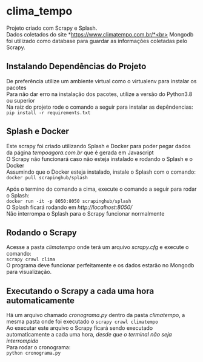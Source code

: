 # clima_tempo
Projeto criado com Scrapy e Splash.<br>
Dados coletados do site *https://www.climatempo.com.br/*<br>
Mongodb foi utilizado como database para guardar as informações coletadas pelo Scrapy.<br>

## Instalando Dependências do Projeto
De preferência utilize um ambiente virtual como o virtualenv para instalar os pacotes<br>
Para não dar erro na instalação dos pacotes, utilize a versão do Python3.8 ou superior<br>
Na raiz do projeto rode o comando a seguir para instalar as depêndencias:<br> 
```pip install -r requirements.txt```

## Splash e Docker
Este scrapy foi criado utilizando Splash e Docker para poder pegar dados da página *tempoagora.com.br* que é gerada em Javascript<br>
O Scrapy não funcionará caso não esteja instalado e rodando o Splash e o Docker<br>
Assumindo que o Docker esteja instalado, instale o Splash com o comando:<br>
```docker pull scrapinghub/splash```<br>

Após o termino do comando a cima, execute o comando a seguir para rodar o Splash:<br>
```docker run -it -p 8050:8050 scrapinghub/splash```<br>
O Splash ficará rodando em *http://localhost:8050/*<br>
Não interrompa o Splash para o Scrapy funcionar normalmente<br>

## Rodando o Scrapy
Acesse a pasta *climatempo* onde terá um arquivo *scrapy.cfg* e execute o comando:<br>
```scrapy crawl clima```<br>
O programa deve funcionar perfeitamente e os dados estarão no Mongodb para visualização.<br>

## Executando o Scrapy a cada uma hora automaticamente
Há um arquivo chamado *cronograma.py* dentro da pasta *climatempo*, a mesma pasta onde foi executado o ```scrapy crawl climatempo```<br>
Ao executar este arquivo o Scrapy ficará sendo executado automaticamente a cada uma hora, *desde que o terminal não seja interrompido*<br>
Para rodar o cronograma:<br>
```python cronograma.py```
